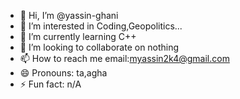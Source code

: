 - 👋 Hi, I’m @yassin-ghani
- 👀 I’m interested in Coding,Geopolitics...
- 🌱 I’m currently learning C++
- 💞️ I’m looking to collaborate on nothing
- 📫 How to reach me email:myassin2k4@gmail.com
- 😄 Pronouns: ta,agha
- ⚡ Fun fact: n/A

